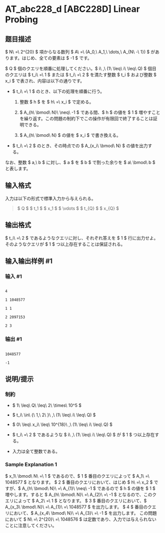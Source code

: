 # AT_abc228_d [ABC228D] Linear Probing

## 题目描述

[problemUrl]: https://atcoder.jp/contests/abc228/tasks/abc228_d

$ N\ =\ 2^{20} $ 項からなる数列 $ A\ =\ (A_0,\ A_1,\ \dots,\ A_{N\ -\ 1}) $ があります。はじめ、全ての要素は $ -1 $ です。

$ Q $ 個のクエリを順番に処理してください。$ i\ \,\ (1\ \leq\ i\ \leq\ Q) $ 個目のクエリは $ t_i\ =\ 1 $ または $ t_i\ =\ 2 $ を満たす整数 $ t_i $ および整数 $ x_i $ で表され、内容は以下の通りです。

- $ t_i\ =\ 1 $ のとき、以下の処理を順番に行う。
  1. 整数 $ h $ を $ h\ =\ x_i $ で定める。
  2. $ A_{h\ \bmod\ N}\ \neq\ -1 $ である間、$ h $ の値を $ 1 $ 増やすことを繰り返す。この問題の制約下でこの操作が有限回で終了することは証明できる。
  3. $ A_{h\ \bmod\ N} $ の値を $ x_i $ で書き換える。
- $ t_i\ =\ 2 $ のとき、その時点での $ A_{x_i\ \bmod\ N} $ の値を出力する。

なお、整数 $ a,\ b $ に対し、$ a $ を $ b $ で割った余りを $ a\ \bmod\ b $ と表します。

## 输入格式

入力は以下の形式で標準入力から与えられる。

> $ Q $ $ t_1 $ $ x_1 $ $ \vdots $ $ t_{Q} $ $ x_{Q} $

## 输出格式

$ t_i\ =\ 2 $ であるようなクエリに対し、それぞれ答えを $ 1 $ 行に出力せよ。そのようなクエリが $ 1 $ つ以上存在することは保証される。

## 输入输出样例 #1

### 输入 #1

```
4
1 1048577
1 1
2 2097153
2 3
```

### 输出 #1

```
1048577
-1
```

## 说明/提示

### 制約

- $ 1\ \leq\ Q\ \leq\ 2\ \times\ 10^5 $
- $ t_i\ \in\ \{\ 1,\ 2\ \}\ \,\ (1\ \leq\ i\ \leq\ Q) $
- $ 0\ \leq\ x_i\ \leq\ 10^{18}\ \,\ (1\ \leq\ i\ \leq\ Q) $
- $ t_i\ =\ 2 $ であるような $ i\ \,\ (1\ \leq\ i\ \leq\ Q) $ が $ 1 $ つ以上存在する。
- 入力は全て整数である。

### Sample Explanation 1

$ x_1\ \bmod\ N\ =\ 1 $ であるので、$ 1 $ 番目のクエリによって $ A_1\ =\ 1048577 $ となります。 $ 2 $ 番目のクエリにおいて、はじめ $ h\ =\ x_2 $ ですが、$ A_{h\ \bmod\ N}\ =\ A_{1}\ \neq\ -1 $ であるので $ h $ の値を $ 1 $ 増やします。すると $ A_{h\ \bmod\ N}\ =\ A_{2}\ =\ -1 $ となるので、このクエリによって $ A_2\ =\ 1 $ となります。 $ 3 $ 番目のクエリにおいて、$ A_{x_3\ \bmod\ N}\ =\ A_{1}\ =\ 1048577 $ を出力します。 $ 4 $ 番目のクエリにおいて、$ A_{x_4\ \bmod\ N}\ =\ A_{3}\ =\ -1 $ を出力します。 この問題において $ N\ =\ 2^{20}\ =\ 1048576 $ は定数であり、入力では与えられないことに注意してください。